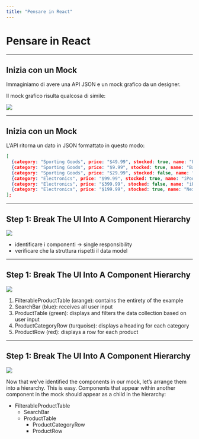 ```yaml
---
title: "Pensare in React"
---
```


# Pensare in React

---

## Inizia con un Mock

Immaginiamo di avere una API JSON e un mock grafico da un designer.

Il mock grafico risulta qualcosa di simile:

<img src="https://reactjs.org/static/thinking-in-react-mock-1071fbcc9eed01fddc115b41e193ec11-4dd91.png">

---

## Inizia con un Mock

L'API ritorna un dato in JSON formattato in questo modo:

```json
[
  {category: "Sporting Goods", price: "$49.99", stocked: true, name: "Football"},
  {category: "Sporting Goods", price: "$9.99", stocked: true, name: "Baseball"},
  {category: "Sporting Goods", price: "$29.99", stocked: false, name: "Basketball"},
  {category: "Electronics", price: "$99.99", stocked: true, name: "iPod Touch"},
  {category: "Electronics", price: "$399.99", stocked: false, name: "iPhone 5"},
  {category: "Electronics", price: "$199.99", stocked: true, name: "Nexus 7"}
];
```
---

## Step 1: Break The UI Into A Component Hierarchy

<img src="https://reactjs.org/static/thinking-in-react-components-eb8bda25806a89ebdc838813bdfa3601-82965.png">

* identificare i componenti -> single responsibility
* verificare che la struttura rispetti il data model

---

## Step 1: Break The UI Into A Component Hierarchy

<img src="https://reactjs.org/static/thinking-in-react-components-eb8bda25806a89ebdc838813bdfa3601-82965.png">

1. FilterableProductTable (orange): contains the entirety of the example
2. SearchBar (blue): receives all user input
3. ProductTable (green): displays and filters the data collection based on user input
4. ProductCategoryRow (turquoise): displays a heading for each category
5. ProductRow (red): displays a row for each product

---

## Step 1: Break The UI Into A Component Hierarchy

<img src="https://reactjs.org/static/thinking-in-react-components-eb8bda25806a89ebdc838813bdfa3601-82965.png">

Now that we’ve identified the components in our mock, let’s arrange them into a hierarchy. This is easy. Components that appear within another component in the mock should appear as a child in the hierarchy:

* FilterableProductTable
  * SearchBar
  * ProductTable
      * ProductCategoryRow
      * ProductRow

